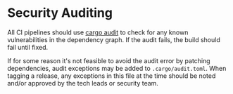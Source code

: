 # Security Auditing

All CI pipelines should use [cargo audit](https://rustsec.org/) to check
for any known vulnerabilities in the dependency graph. If the audit fails, the
build should fail until fixed.

If for some reason it's not feasible to avoid the audit error by patching
dependencies, audit exceptions may be added to `.cargo/audit.toml`. When
tagging a release, any exceptions in this file at the time should be noted
and/or approved by the tech leads or security team.
